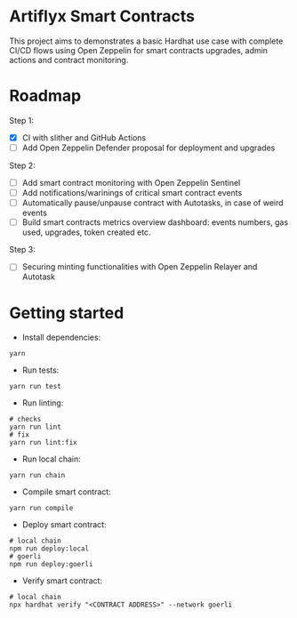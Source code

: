 # Artiflyx Smart Contracts

This project aims to demonstrates a basic Hardhat use case with complete CI/CD flows using Open Zeppelin for smart contracts upgrades, admin actions and contract monitoring. 

# Roadmap

Step 1: 
- [x] CI with slither and GitHub Actions 
- [ ] Add Open Zeppelin Defender proposal for deployment and upgrades

Step 2: 
- [ ] Add smart contract monitoring with Open Zeppelin Sentinel
- [ ] Add notifications/warinings of critical smart contract events
- [ ] Automatically pause/unpause contract with Autotasks, in case of weird events
- [ ] Build smart contracts metrics overview dashboard: events numbers, gas used, upgrades, token created etc.

Step 3: 
- [ ] Securing minting functionalities with Open Zeppelin Relayer and Autotask

# Getting started
- Install dependencies:
```shell
yarn
```
- Run tests:
```shell
yarn run test
```
- Run linting:
```shell
# checks
yarn run lint
# fix
yarn run lint:fix
```
- Run local chain:
```shell
yarn run chain
```
- Compile smart contract:
```shell
yarn run compile
```
- Deploy smart contract:
```shell
# local chain
npm run deploy:local
# goerli
npm run deploy:goerli
```
- Verify smart contract:
```shell
# local chain
npx hardhat verify "<CONTRACT ADDRESS>" --network goerli
```
